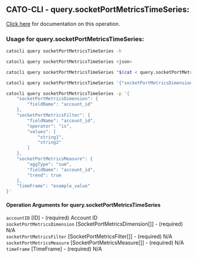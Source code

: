 
## CATO-CLI - query.socketPortMetricsTimeSeries:
[Click here](https://api.catonetworks.com/documentation/#query-query.socketPortMetricsTimeSeries) for documentation on this operation.

### Usage for query.socketPortMetricsTimeSeries:

```bash
catocli query socketPortMetricsTimeSeries -h

catocli query socketPortMetricsTimeSeries <json>

catocli query socketPortMetricsTimeSeries "$(cat < query.socketPortMetricsTimeSeries.json)"

catocli query socketPortMetricsTimeSeries '{"socketPortMetricsDimension":{"fieldName":"account_id"},"socketPortMetricsFilter":{"fieldName":"account_id","operator":"is","values":["string1","string2"]},"socketPortMetricsMeasure":{"aggType":"sum","fieldName":"account_id","trend":true},"timeFrame":"example_value"}'

catocli query socketPortMetricsTimeSeries -p '{
    "socketPortMetricsDimension": {
        "fieldName": "account_id"
    },
    "socketPortMetricsFilter": {
        "fieldName": "account_id",
        "operator": "is",
        "values": [
            "string1",
            "string2"
        ]
    },
    "socketPortMetricsMeasure": {
        "aggType": "sum",
        "fieldName": "account_id",
        "trend": true
    },
    "timeFrame": "example_value"
}'
```

#### Operation Arguments for query.socketPortMetricsTimeSeries ####

`accountID` [ID] - (required) Account ID    
`socketPortMetricsDimension` [SocketPortMetricsDimension[]] - (required) N/A    
`socketPortMetricsFilter` [SocketPortMetricsFilter[]] - (required) N/A    
`socketPortMetricsMeasure` [SocketPortMetricsMeasure[]] - (required) N/A    
`timeFrame` [TimeFrame] - (required) N/A    
